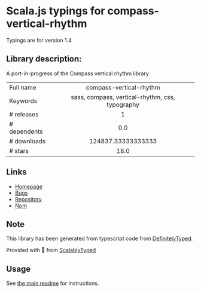 
# Scala.js typings for compass-vertical-rhythm

Typings are for version 1.4

## Library description:
A port-in-progress of the Compass vertical rhythm library

|                    |                 |
| ------------------ | :-------------: |
| Full name          | compass-vertical-rhythm |
| Keywords           | sass, compass, vertical-rhythm, css, typography |
| # releases         | 1 |
| # dependents       | 0.0 |
| # downloads        | 124837.33333333333 |
| # stars            | 18.0 |

## Links
- [Homepage](https://github.com/KyleAMathews/vertical-rhythm)
- [Bugs](https://github.com/KyleAMathews/vertical-rhythm/issues)
- [Repository](https://github.com/KyleAMathews/vertical-rhythm)
- [Npm](https://www.npmjs.com/package/compass-vertical-rhythm)
    


## Note
This library has been generated from typescript code from [DefinitelyTyped](https://definitelytyped.org).

Provided with :purple_heart: from [ScalablyTyped](https://github.com/oyvindberg/ScalablyTyped)

## Usage
See [the main readme](../../readme.md) for instructions.



